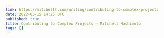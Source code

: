 ```yaml
---
link: https://mitchellh.com/writing/contributing-to-complex-projects
date: 2022-03-15 14:25 UTC
published: true
title: Contributing to Complex Projects – Mitchell Hashimoto
tags: []
---
```



